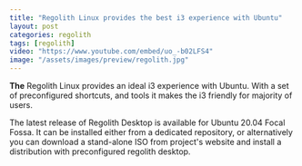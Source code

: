 ```yaml
---
title: "Regolith Linux provides the best i3 experience with Ubuntu"
layout: post
categories: regolith
tags: [regolith]
video: "https://www.youtube.com/embed/uo_-b02LFS4"
image: "/assets/images/preview/regolith.jpg"
---
```


**The** Regolith Linux provides an ideal i3 experience with Ubuntu. With a set of preconfigured shortcuts, and tools it makes the i3 friendly for majority of users.

The latest release of Regolith Desktop is available for Ubuntu 20.04 Focal Fossa. It can be installed either from a dedicated repository, or alternatively you can download a stand-alone ISO from project's website and install a distribution with preconfigured regolith desktop.
